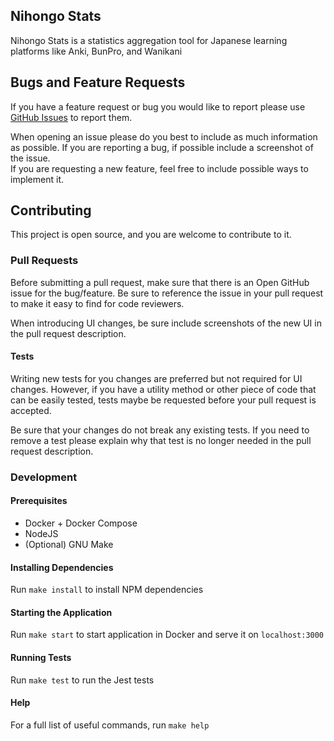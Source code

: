 ## Nihongo Stats

Nihongo Stats is a statistics aggregation tool for Japanese learning platforms like Anki, BunPro, and Wanikani

## Bugs and Feature Requests

If you have a feature request or bug you would like to report please
use [GitHub Issues](https://github.com/ranger-ross/nihongo-stats/issues) to report them.

When opening an issue please do you best to include as much information as possible. If you are reporting a bug, if
possible include a screenshot of the issue.  
If you are requesting a new feature, feel free to include possible ways to implement it.

## Contributing

This project is open source, and you are welcome to contribute to it.

### Pull Requests

Before submitting a pull request, make sure that there is an Open GitHub issue for the bug/feature. Be sure to reference
the issue in your pull request to make it easy to find for code reviewers.

When introducing UI changes, be sure include screenshots of the new UI in the pull request description.

#### Tests

Writing new tests for you changes are preferred but not required for UI changes. However, if you have a utility method
or other piece of code that can be easily tested, tests maybe be requested before your pull request is accepted.

Be sure that your changes do not break any existing tests. If you need to remove a test please explain why that test is
no longer needed in the pull request description.

### Development

#### Prerequisites

- Docker + Docker Compose
- NodeJS
- (Optional) GNU Make

#### Installing Dependencies

Run `make install` to install NPM dependencies

#### Starting the Application

Run `make start` to start application in Docker and serve it on `localhost:3000`

#### Running Tests

Run `make test` to run the Jest tests

#### Help

For a full list of useful commands, run `make help`
